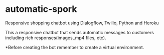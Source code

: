 # automatic-spork
Responsive shopping chatbot using Dialogflow, Twilio, Python and Heroku

This a responsive chatbot that sends automatic messages to customers including rich responses(images,.mp4 files, etc).

*Before creating the bot remember to create a virtual environment.
